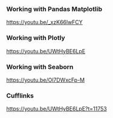 ### Working with Pandas Matplotlib
https://youtu.be/_xzK66lwFCY

###  Working with Plotly
https://youtu.be/UWtHyBE6LpE

### Working with Seaborn
https://youtu.be/Ol7DWxcFp-M

### Cufflinks
https://youtu.be/UWtHyBE6LpE?t=11753
